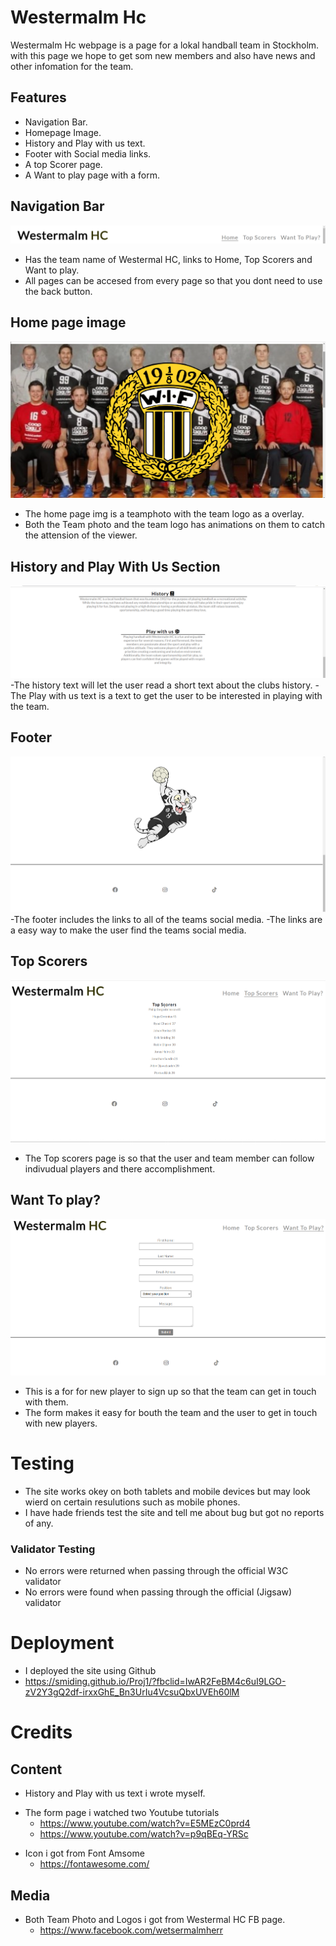
# Westermalm Hc

Westermalm Hc webpage is a page for a lokal handball team in Stockholm. 
with this page we hope to get som new members and also have news and other infomation for the team.

## Features

- Navigation Bar.
- Homepage Image.
- History and Play with us text. 
- Footer with Social media links.
- A top Scorer page.
- A Want to play page with a form.

## Navigation Bar
![img](images/header.png)

- Has the team name of Westermal HC, links to Home, Top Scorers and Want to play.
- All pages can be accesed from every page so that you dont need to use the back button.


## Home page image
![img](images/page-img.png)

- The home page img is a teamphoto with the team logo as a overlay.
- Both the Team photo and the team logo has animations on them to catch the attension of the viewer.

## History and Play With Us Section
![img](images/text.png)
-The history text will let the user read a short text about the clubs history.
-The Play with us text is a text to get the user to be interested in playing with the team.

## Footer
![img](images/tiger-footer.png)
-The footer includes the links to all of the teams social media.
-The links are a easy way to make the user find the teams social media. 

## Top Scorers
![img](images/top-scorer.png)
- The Top scorers page is so that the user and team member can follow indivudual players and there accomplishment.

## Want To play?
![img](images/form.png)
- This is a for for new player to sign up so that the team can get in touch with them.
- The form makes it easy for bouth the team and the user to get in touch with new players.

# Testing

- The site works okey on both tablets and mobile devices but may look wierd on certain resulutions such as mobile phones.
- I have hade friends test the site and tell me about bug but got no reports of any.

### Validator Testing

- No errors were returned when passing through the official W3C validator
- No errors were found when passing through the official (Jigsaw) validator

# Deployment

- I deployed the site using Github
- https://smiding.github.io/Proj1/?fbclid=IwAR2FeBM4c6uI9LGO-zV2Y3gQ2df-irxxGhE_Bn3UrIu4VcsuQbxUVEh60lM

# Credits

## Content

- History and Play with us text i wrote myself.
* The form page i watched two Youtube tutorials
   * https://www.youtube.com/watch?v=E5MEzC0prd4
   * https://www.youtube.com/watch?v=p9qBEq-YRSc
- Icon  i got from Font Amsome
   * https://fontawesome.com/

## Media 

- Both Team Photo and Logos i got from Westermal HC FB page.
  * https://www.facebook.com/wetsermalmherr

